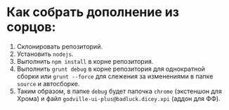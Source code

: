 # Как собрать дополнение из сорцов:

1. Склонировать репозиторий.
2. Установить `nodejs`.
3. Выполнить `npm install` в корне репозитория.
4. Выполнить `grunt debug` в корне репозитория для однократной сборки или `grunt --force` для слежения за изменениями в папке `source` и автосборке.
5. Таким образом, в папке `debug` будет папочка `chrome` (экстеншон для Хрома) и файл `godville-ui-plus@badluck.dicey.xpi` (аддон для ФФ).
